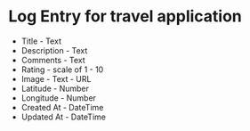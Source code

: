 # Log Entry for travel application

* Title - Text
* Description - Text
* Comments - Text
* Rating - scale of 1 - 10
* Image - Text - URL
* Latitude - Number
* Longitude - Number
* Created At - DateTime
* Updated At - DateTime
